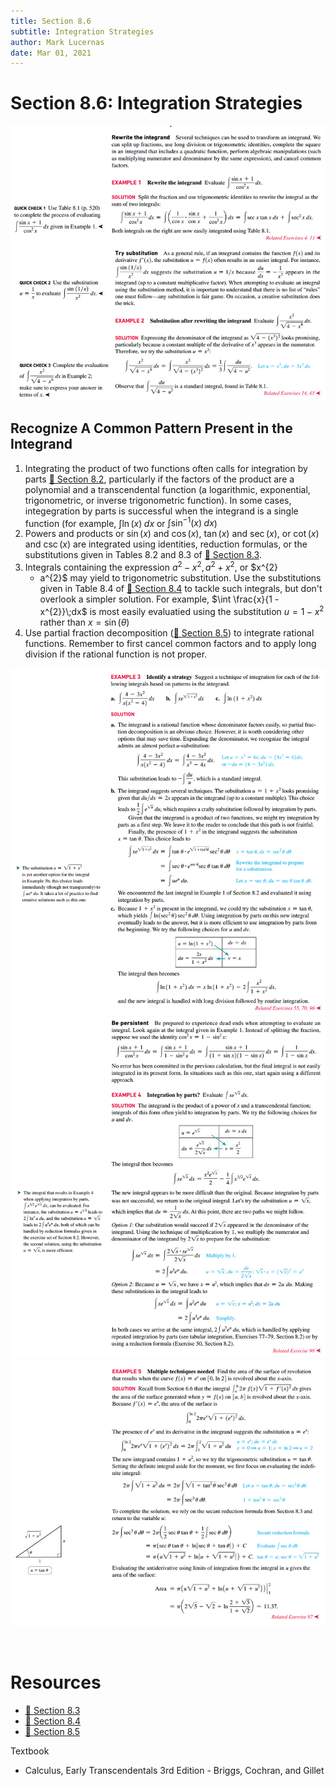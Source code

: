 ```yaml
---
title: Section 8.6
subtitle: Integration Strategies
author: Mark Lucernas
date: Mar 01, 2021
---
```



# Section 8.6: Integration Strategies

![Example 1](../../../../../files/winter-2021/MATH-151/notes/ch-8/sec_8-6_example-1.png)
![Example 2](../../../../../files/winter-2021/MATH-151/notes/ch-8/sec_8-6_example-2.png)

## Recognize A Common Pattern Present in the Integrand

1. Integrating the product of two functions often calls for integration by parts
	 [📑 Section 8.2](./sec_8-2.md#section-8.2-integration-by-parts), particularly if the factors of the product are a polynomial
	 and a transcendental function (a logarithmic, exponential, trigonometric, or
	 inverse trigonometric function). In some cases, integegration by parts is
	 successful when the integrand is a single function (for example, $\int
	 \ln(x)\;dx$ or $\int \sin^{-1}(x)\;dx$)
2. Powers and products or $\sin(x)$ and $\cos(x)$, $\tan(x)$ and $\sec(x)$, or
	 $\cot(x)$ and $\csc(x)$ are integrated using identities, reduction formulas,
	 or the substitutions given in Tables 8.2 and 8.3 of [📑 Section
	 8.3](./sec_8-3.md#section-8.3-trigonometric-integrals).
3. Integrals containing the expression $a^{2} - x^{2}, a^{2} + x^{2}$, or $x^{2}
	 - a^{2}$ may yield to trigonometric substitution. Use the substitutions given
	 in Table 8.4 of [📑 Section
	 8.4](./sec_8-4.md#section-8.4-trigonometric-substitutions) to tackle such
	 integrals, but don't overlook a simpler solution. For example, $\int
	 \frac{x}{1 - x^{2}}\;dx$ is most easily evaluatied using the substitution $u
	 = 1 - x^{2}$ rather than $x = \sin(\theta)$
4. Use partial fraction decomposition ([📑 Section
	 8.5](./sec_8-5.md#section-8.5-partial-fractions)) to integrate rational
	 functions. Remember to first cancel common factors and to apply long division
	 if the rational function is not proper.

![Example 3](../../../../../files/winter-2021/MATH-151/notes/ch-8/sec_8-6_example-3.png)
![Example 4](../../../../../files/winter-2021/MATH-151/notes/ch-8/sec_8-6_example-4.png)
![Example 5](../../../../../files/winter-2021/MATH-151/notes/ch-8/sec_8-6_example-5.png)


<br>

# Resources

- [📑 Section 8.3](./sec_8-3.md#section-8.3-trigonometric-integrals)
- [📑 Section 8.4](./sec_8-4.md#section-8.4-trigonometric-substitutions)
- [📑 Section 8.5](./sec_8-5.md#section-8.5-partial-fractions)

Textbook

+ Calculus, Early Transcendentals 3rd Edition - Briggs, Cochran, and Gillet
